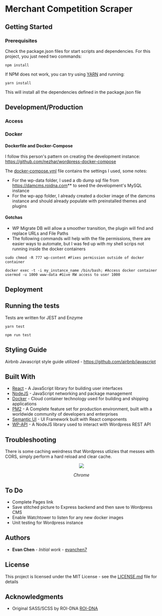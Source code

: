 # Merchant Competition Scraper


## Getting Started


### Prerequisites

Check the package.json files for start scripts and dependencies. For this project, you just need two commands:

```
npm install
```

If NPM does not work, you can try using [YARN](https://yarnpkg.com) and running:

```
yarn install
```

This will install all the dependencies defined in the package.json file



## Development/Production

### Access


### Docker


#### Dockerfile and Docker-Compose

I follow this person's pattern on creating the development instance: https://github.com/nezhar/wordpress-docker-compose

The [docker-compose.yml](docker-compose.yml) file contains the settings I used, some notes:
* For the wp-data folder, I used a db dump sql file from https://damcms.roidna.com** to seed the development's MySQL instance
* For the wp-app folder, I already created a docker image of the damcms instance and should already populate with preinstalled themes and plugins

#### Gotchas
* WP Migrate DB will allow a smoother transition, the plugin will find and replace URLs and File Paths
* The following commands will help with the file permissions, there are easier ways to automate, but I was fed up with my shell scrips not running inside the docker containers

```
sudo chmod -R 777 wp-content #Fixes permission outside of docker container
```
```
docker exec -t -i my_instance_name /bin/bash; #Access docker container
usermod -u 1000 www-data #Give RW access to user 1000
```

## Deployment


## Running the tests
Tests are written for JEST and Enzyme
```
yarn test
```
```
npm run test
```


## Styling Guide
Airbnb Javascript style guide utilized - https://github.com/airbnb/javascript

## Built With
* [React](https://reactjs.org/) - A JavaScript library for building user interfaces
* [NodeJS](https://nodejs.org/en/) - JavaScript networking and package management
* [Docker](https://www.docker.com/) - Cloud container technology used for building and shipping applications
* [PM2](http://pm2.keymetrics.io/) - A Complete feature set for production environment, built with a worldwide community of developers and enterprises
* [Semantic UI](https://react.semantic-ui.com) - UI Framework built with React components
* [WP-API](https://github.com/WP-API/node-wpapi) - A NodeJS library used to interact with Wordpress REST API

## Troubleshooting
There is some caching weirdness that Wordpress utlizies that messes with CORS, simply perform a hard reload and clear cache.
<p align='center'>
    <img src='https://i.imgur.com/IiRI6In.png'>
</p>
<p align='center'>
    <em>Chrome</em>
</p>

## To Do
* Complete Pages link
* Save stitched picture to Express backend and then save to Wordpress CMS
* Enable Watchtower to listen for any new docker images
* Unit testing for Wordpress instance

## Authors
* **Evan Chen** - *Initial work* - [evanchen7](https://github.com/evanchen7)

## License
This project is licensed under the MIT License - see the [LICENSE.md](LICENSE.md) file for details

## Acknowledgments
* Original SASS/SCSS by ROI-DNA [ROI-DNA](https://www.roidna.com/)